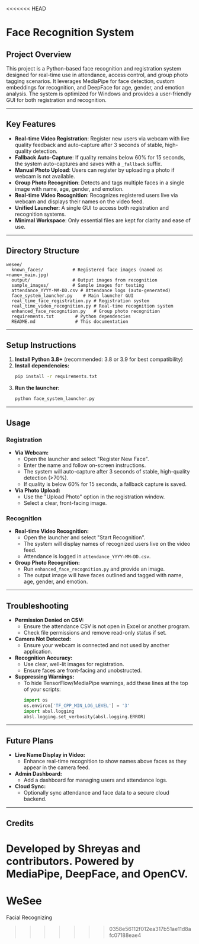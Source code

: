 <<<<<<< HEAD
# Face Recognition System

## Project Overview
This project is a Python-based face recognition and registration system designed for real-time use in attendance, access control, and group photo tagging scenarios. It leverages MediaPipe for face detection, custom embeddings for recognition, and DeepFace for age, gender, and emotion analysis. The system is optimized for Windows and provides a user-friendly GUI for both registration and recognition.

---

## Key Features
- **Real-time Video Registration**: Register new users via webcam with live quality feedback and auto-capture after 3 seconds of stable, high-quality detection.
- **Fallback Auto-Capture**: If quality remains below 60% for 15 seconds, the system auto-captures and saves with a `_fallback` suffix.
- **Manual Photo Upload**: Users can register by uploading a photo if webcam is not available.
- **Group Photo Recognition**: Detects and tags multiple faces in a single image with name, age, gender, and emotion.
- **Real-time Video Recognition**: Recognizes registered users live via webcam and displays their names on the video feed.
- **Unified Launcher**: A single GUI to access both registration and recognition systems.
- **Minimal Workspace**: Only essential files are kept for clarity and ease of use.

---

## Directory Structure
```
wesee/
  known_faces/           # Registered face images (named as <name>_main.jpg)
  output/                # Output images from recognition
  sample_images/         # Sample images for testing
  attendance_YYYY-MM-DD.csv # Attendance logs (auto-generated)
  face_system_launcher.py    # Main launcher GUI
  real_time_face_registration.py # Registration system
  real_time_video_recognition.py # Real-time recognition system
  enhanced_face_recognition.py   # Group photo recognition
  requirements.txt        # Python dependencies
  README.md               # This documentation
```

---

## Setup Instructions
1. **Install Python 3.8+** (recommended: 3.8 or 3.9 for best compatibility)
2. **Install dependencies:**
   ```bash
   pip install -r requirements.txt
   ```
3. **Run the launcher:**
   ```bash
   python face_system_launcher.py
   ```

---

## Usage
### Registration
- **Via Webcam:**
  - Open the launcher and select "Register New Face".
  - Enter the name and follow on-screen instructions.
  - The system will auto-capture after 3 seconds of stable, high-quality detection (>70%).
  - If quality is below 60% for 15 seconds, a fallback capture is saved.
- **Via Photo Upload:**
  - Use the "Upload Photo" option in the registration window.
  - Select a clear, front-facing image.

### Recognition
- **Real-time Video Recognition:**
  - Open the launcher and select "Start Recognition".
  - The system will display names of recognized users live on the video feed.
  - Attendance is logged in `attendance_YYYY-MM-DD.csv`.
- **Group Photo Recognition:**
  - Run `enhanced_face_recognition.py` and provide an image.
  - The output image will have faces outlined and tagged with name, age, gender, and emotion.

---

## Troubleshooting
- **Permission Denied on CSV:**
  - Ensure the attendance CSV is not open in Excel or another program.
  - Check file permissions and remove read-only status if set.
- **Camera Not Detected:**
  - Ensure your webcam is connected and not used by another application.
- **Recognition Accuracy:**
  - Use clear, well-lit images for registration.
  - Ensure faces are front-facing and unobstructed.
- **Suppressing Warnings:**
  - To hide TensorFlow/MediaPipe warnings, add these lines at the top of your scripts:
    ```python
    import os
    os.environ['TF_CPP_MIN_LOG_LEVEL'] = '3'
    import absl.logging
    absl.logging.set_verbosity(absl.logging.ERROR)
    ```

---

## Future Plans
- **Live Name Display in Video:**
  - Enhance real-time recognition to show names above faces as they appear in the camera feed.
- **Admin Dashboard:**
  - Add a dashboard for managing users and attendance logs.
- **Cloud Sync:**
  - Optionally sync attendance and face data to a secure cloud backend.

---

## Credits
Developed by Shreyas and contributors. Powered by MediaPipe, DeepFace, and OpenCV. 
=======
# WeSee
Facial Recognizing
>>>>>>> 0358e56112f012ea317b51ae11d8afc07188eae4

